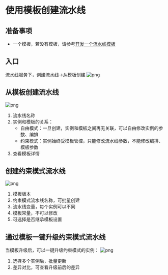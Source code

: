 # 使用模板创建流水线

## 准备事项

- 一个模板，若没有模板，请参考[开发一个流水线模板](../Services/Store/start-new-template.md)

## 入口

流水线服务下，创建流水线->从模板创建
![png](../../assets/pipeline-create-by-template.png)

## 从模板创建流水线

![png](../../assets/pipeline-create-by-template-1.png)

1. 流水线名称
2. 实例和模板的关系：
    - 自由模式：一旦创建，实例和模板之间再无关联，可以自由修改实例的参数、编排
    - 约束模式：实例始终受模板管控，只能修改流水线参数，不能修改编排、模板参数
3. 查看模板详情

## 创建约束模式流水线

![png](../../assets/pipeline_constraint_create.png)

1. 模板版本
2. 约束模式流水线名称，可批量创建
3. 流水线变量，每个实例可以不同
4. 模板常量，不可以修改
5. 可选择是否继承模板设置

## 通过模板一键升级约束模式流水线

当模板升级后，可以一键升级约束模式的实例：
![png](../../assets/pipeline_instances_list.png)

1. 选择多个实例后，批量更新
2. 差异对比，可查看升级前后的差异
